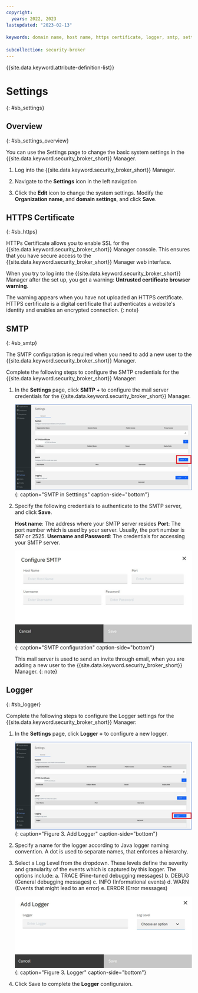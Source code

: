```yaml
---
copyright:
  years: 2022, 2023
lastupdated: "2023-02-13"

keywords: domain name, host name, https certificate, logger, smtp, settings

subcollection: security-broker
---
```


{{site.data.keyword.attribute-definition-list}}

# Settings
{: #sb_settings}

## Overview
{: #sb_settings_overview}

You can use the Settings page to change the basic system settings in the {{site.data.keyword.security_broker_short}} Manager.

1. Log into the {{site.data.keyword.security_broker_short}} Manager.

2. Navigate to the **Settings** icon in the left navigation

3. Click the **Edit** icon to change the system settings. Modify the **Organization name**, and **domain settings**, and click **Save**.

## HTTPS Certificate
{: #sb_https}

HTTPs Certificate allows you to enable SSL for the {{site.data.keyword.security_broker_short}} Manager console. This ensures that you have secure access to the {{site.data.keyword.security_broker_short}} Manager web interface.

When you try to log into the {{site.data.keyword.security_broker_short}} Manager after the
set up, you get a warning: **Untrusted certificate browser warning**.

The warning appears when you have not uploaded an HTTPS certificate. HTTPS certificate is a digital certificate that authenticates a website's identity and enables an encrypted connection.
{: note}

## SMTP
{: #sb_smtp}

The SMTP configuration is required when you need to add a new user to the {{site.data.keyword.security_broker_short}} Manager.

Complete the following steps to configure the SMTP credentials for the {{site.data.keyword.security_broker_short}} Manager:

1. In the **Settings** page, click **SMTP +** to configure the mail server credentials for the {{site.data.keyword.security_broker_short}} Manager.

   ![SMTP in Setttings](../images/smtp.svg){: caption="SMTP in Setttings" caption-side="bottom"}

2. Specify the following credentials to authenticate to the SMTP server, and click **Save**.
    
   **Host name**: The address where your SMTP server resides
   **Port**: The port number which is used by your server. Usually, the port number is 587 or 2525.
   **Username and Password**: The credentials for accessing your SMTP server.

   ![SMTP configuration](../images/settings_smtp.svg){: caption="SMTP configuration" caption-side="bottom"}
    
   This mail server is used to send an invite through email, when you are adding a new user to the {{site.data.keyword.security_broker_short}} Manager.
   {: note}

## Logger
{: #sb_logger}

Complete the following steps to configure the Logger settings for the {{site.data.keyword.security_broker_short}} Manager:

1. In the **Settings** page, click **Logger +** to configure a new logger.

   ![Add Logger](../images/logger.svg){: caption="Figure 3. Add Logger" caption-side="bottom"}

2. Specify a name for the logger according to Java logger naming convention. A dot is used to separate    names, that enforces a hierarchy.
3. Select a Log Level from the dropdown. These levels define the severity and granularity of the events which is captured by this logger. The options include:
    a. TRACE (Fine-tuned debugging messages)
    b. DEBUG (General debugging messages)
    c. INFO (Informational events)
    d. WARN (Events that might lead to an error)
    e. ERROR (Error messages)

    ![Logger](../images/logger_settings.svg){: caption="Figure 3. Logger" caption-side="bottom"}

4. Click Save to complete the **Logger** configuraion.



